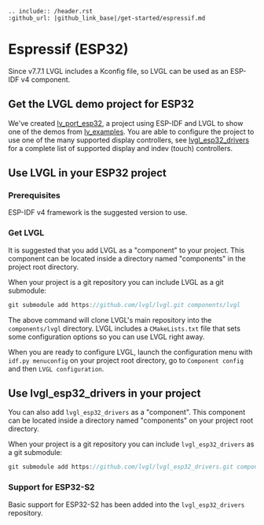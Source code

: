 ```eval_rst
.. include:: /header.rst 
:github_url: |github_link_base|/get-started/espressif.md
```

# Espressif (ESP32)
Since v7.7.1 LVGL includes a Kconfig file, so LVGL can be used as an ESP-IDF v4 component.

## Get the LVGL demo project for ESP32

We've created [lv_port_esp32](https://github.com/lvgl/lv_port_esp32), a project using ESP-IDF and LVGL to show one of the demos from [lv_examples](https://github.com/lvgl/lv_examples).
You are able to configure the project to use one of the many supported display controllers, see [lvgl_esp32_drivers](https://github.com/lvgl/lvgl_esp32_drivers) for a complete list
of supported display and indev (touch) controllers.

## Use LVGL in your ESP32 project

### Prerequisites

ESP-IDF v4 framework is the suggested version to use.

### Get LVGL

It is suggested that you add LVGL as a "component" to your project. This component can be located inside a directory named "components" in the project root directory.

When your project is a git repository you can include LVGL as a git submodule:

```c
git submodule add https://github.com/lvgl/lvgl.git components/lvgl
```

The above command will clone LVGL's main repository into the `components/lvgl` directory. LVGL includes a `CMakeLists.txt` file that sets some configuration options so you can use LVGL right away.

When you are ready to configure LVGL, launch the configuration menu with `idf.py menuconfig` on your project root directory, go to `Component config` and then `LVGL configuration`.

## Use lvgl_esp32_drivers in your project

You can also add `lvgl_esp32_drivers` as a "component". This component can be located inside a directory named "components" on your project root directory.

When your project is a git repository you can include `lvgl_esp32_drivers` as a git submodule:

```c
git submodule add https://github.com/lvgl/lvgl_esp32_drivers.git components/lvgl_esp32_drivers
```

### Support for ESP32-S2

Basic support for ESP32-S2 has been added into the `lvgl_esp32_drivers` repository.
